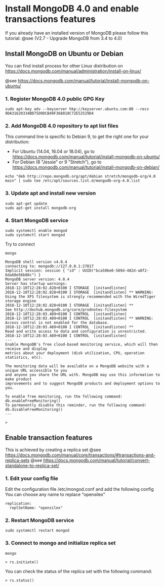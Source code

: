 # Install MongoDB 4.0 and enable transactions features

If you already have an installed version of MongoDB please follow this tutorial:
@see (V2.7 - Upgrade MongoDB from 3.4 to 4.0)

## Install MongoDB on Ubuntu or Debian

You can find install process for other Linux distribution on https://docs.mongodb.com/manual/administration/install-on-linux/

@see https://docs.mongodb.com/manual/tutorial/install-mongodb-on-ubuntu/

### 1. Register MongoDB 4.0 public GPG Key

```
sudo apt-key adv --keyserver hkp://keyserver.ubuntu.com:80 --recv 9DA31620334BD75D9DCB49F368818C72E52529D4
```

### 2. Add MongoDB 4.0 repository to apt list files

This command line is specific to Debian 9, to get the right one for your distribution:

- For Ubuntu (14.04, 16.04 or 18.04), go to https://docs.mongodb.com/manual/tutorial/install-mongodb-on-ubuntu/
- For Debian (8 "Jessie" or 9 "Stretch"), go to https://docs.mongodb.com/manual/tutorial/install-mongodb-on-debian/

```
echo "deb http://repo.mongodb.org/apt/debian stretch/mongodb-org/4.0 main" | sudo tee /etc/apt/sources.list.d/mongodb-org-4.0.list
```
### 3. Update apt and install new version

```
sudo apt-get update
sudo apt-get install mongodb-org
```

### 4. Start MongoDB service

```
sudo systemctl enable mongod
sudo systemctl start mongod
```

Try to connect

```
mongo
```

```
MongoDB shell version v4.0.4
connecting to: mongodb://127.0.0.1:27017
Implicit session: session { "id" : UUID("bca506e0-589d-482d-a8f2-6da60e56b80c") }
MongoDB server version: 4.0.4
Server has startup warnings: 
2018-12-10T12:28:02.828+0100 I STORAGE  [initandlisten] 
2018-12-10T12:28:02.828+0100 I STORAGE  [initandlisten] ** WARNING: Using the XFS filesystem is strongly recommended with the WiredTiger storage engine
2018-12-10T12:28:02.828+0100 I STORAGE  [initandlisten] **          See http://dochub.mongodb.org/core/prodnotes-filesystem
2018-12-10T12:28:03.489+0100 I CONTROL  [initandlisten] 
2018-12-10T12:28:03.489+0100 I CONTROL  [initandlisten] ** WARNING: Access control is not enabled for the database.
2018-12-10T12:28:03.489+0100 I CONTROL  [initandlisten] **          Read and write access to data and configuration is unrestricted.
2018-12-10T12:28:03.489+0100 I CONTROL  [initandlisten] 
---
Enable MongoDB's free cloud-based monitoring service, which will then receive and display
metrics about your deployment (disk utilization, CPU, operation statistics, etc).

The monitoring data will be available on a MongoDB website with a unique URL accessible to you
and anyone you share the URL with. MongoDB may use this information to make product
improvements and to suggest MongoDB products and deployment options to you.

To enable free monitoring, run the following command: db.enableFreeMonitoring()
To permanently disable this reminder, run the following command: db.disableFreeMonitoring()
---

> 
```

## Enable transaction features

This is achieved by creating a replica set
@see https://docs.mongodb.com/manual/core/transactions/#transactions-and-replica-sets
@see https://docs.mongodb.com/manual/tutorial/convert-standalone-to-replica-set/

### 1. Edit your config file

Edit the configuration file /etc/mongod.conf and add the following config
You can choose any name to replace "opensilex"

```
replication:
  replSetName: "opensilex"
```

### 2. Restart MongoDB service

```
sudo systemctl restart mongod
```

### 3. Connect to mongo and initialize replica set

```
mongo
```

```
> rs.initiate()
```

You can check the status of the replica set with the following command:

```
> rs.status()
```